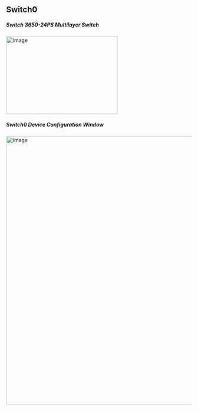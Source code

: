 ## Switch0
##### Switch 3650-24PS Multilayer Switch 

<img width="302" height="211" alt="image" src="https://github.com/user-attachments/assets/76dc7ee5-ae9f-4925-bb93-1d53940a9dab" />


##### Switch0 Device Configuration Window

<img width="779" height="729" alt="image" src="https://github.com/user-attachments/assets/63779f6c-db9b-4597-8c53-7491b251ed9c" />

